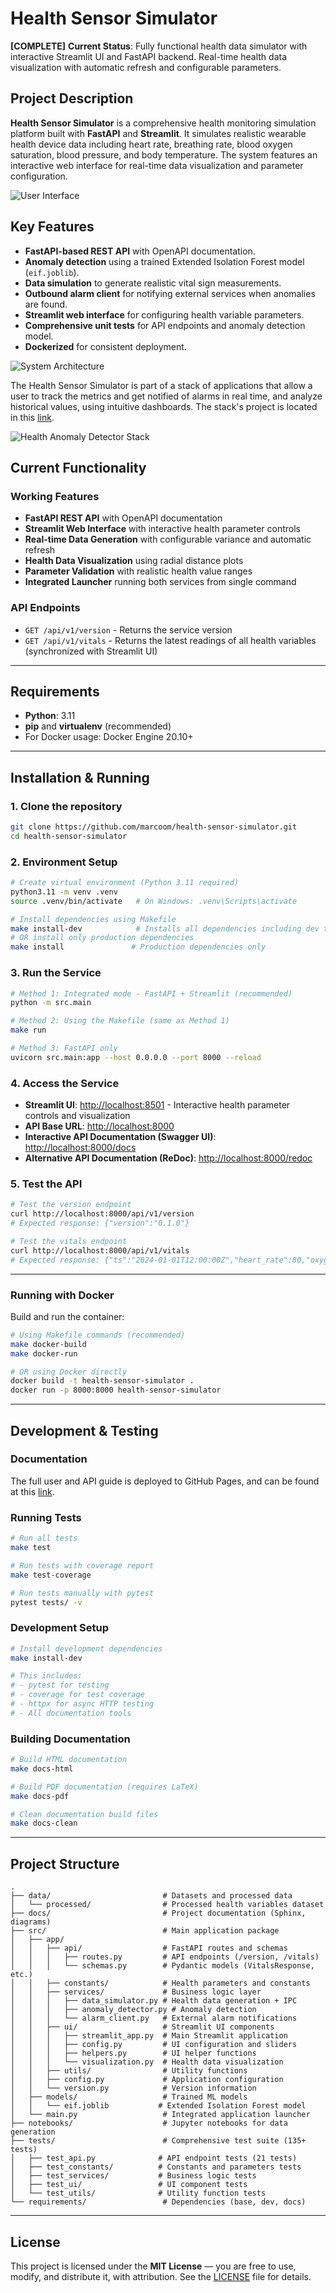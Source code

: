 # Health Sensor Simulator

**[COMPLETE]** **Current Status**: Fully functional health data simulator with interactive Streamlit UI and FastAPI backend. Real-time health data visualization with automatic refresh and configurable parameters.

## Project Description
**Health Sensor Simulator** is a comprehensive health monitoring simulation platform built with **FastAPI** and **Streamlit**. It simulates realistic wearable health device data including heart rate, breathing rate, blood oxygen saturation, blood pressure, and body temperature. The system features an interactive web interface for real-time data visualization and parameter configuration.

![User Interface](./docs/diagrams/streamlit_ui_anomaly.png)

## Key Features
- **FastAPI-based REST API** with OpenAPI documentation.
- **Anomaly detection** using a trained Extended Isolation Forest model (`eif.joblib`).
- **Data simulation** to generate realistic vital sign measurements.
- **Outbound alarm client** for notifying external services when anomalies are found.
- **Streamlit web interface** for configuring health variable parameters.
- **Comprehensive unit tests** for API endpoints and anomaly detection model.
- **Dockerized** for consistent deployment.

![System Architecture](./docs/diagrams/system_architecture.png)

The Health Sensor Simulator is part of a stack of applications that allow a user to track the metrics and get notified of alarms in real time, and analyze historical values, using intuitive dashboards. The stack's project is located in this [link](https://github.com/marcoom/health-anomaly-detector-stack).

![Health Anomaly Detector Stack](./docs/diagrams/compose_app.png)

## Current Functionality
### Working Features
- **FastAPI REST API** with OpenAPI documentation
- **Streamlit Web Interface** with interactive health parameter controls
- **Real-time Data Generation** with configurable variance and automatic refresh
- **Health Data Visualization** using radial distance plots
- **Parameter Validation** with realistic health value ranges
- **Integrated Launcher** running both services from single command

### API Endpoints
- `GET /api/v1/version` - Returns the service version
- `GET /api/v1/vitals` - Returns the latest readings of all health variables (synchronized with Streamlit UI)

---

## Requirements
- **Python**: 3.11  
- **pip** and **virtualenv** (recommended)  
- For Docker usage: Docker Engine 20.10+  

---

## Installation & Running

### 1. Clone the repository
```bash
git clone https://github.com/marcoom/health-sensor-simulator.git
cd health-sensor-simulator
```

### 2. Environment Setup
```bash
# Create virtual environment (Python 3.11 required)
python3.11 -m venv .venv
source .venv/bin/activate   # On Windows: .venv\Scripts\activate

# Install dependencies using Makefile
make install-dev            # Installs all dependencies including dev tools
# OR install only production dependencies
make install               # Production dependencies only
```

### 3. Run the Service
```bash
# Method 1: Integrated mode - FastAPI + Streamlit (recommended)
python -m src.main

# Method 2: Using the Makefile (same as Method 1)
make run

# Method 3: FastAPI only
uvicorn src.main:app --host 0.0.0.0 --port 8000 --reload
```

### 4. Access the Service
- **Streamlit UI**: [http://localhost:8501](http://localhost:8501) - Interactive health parameter controls and visualization
- **API Base URL**: [http://localhost:8000](http://localhost:8000)
- **Interactive API Documentation (Swagger UI)**: [http://localhost:8000/docs](http://localhost:8000/docs)  
- **Alternative API Documentation (ReDoc)**: [http://localhost:8000/redoc](http://localhost:8000/redoc)

### 5. Test the API
```bash
# Test the version endpoint
curl http://localhost:8000/api/v1/version
# Expected response: {"version":"0.1.0"}

# Test the vitals endpoint
curl http://localhost:8000/api/v1/vitals
# Expected response: {"ts":"2024-01-01T12:00:00Z","heart_rate":80,"oxygen_saturation":98,...}
```  

---

### Running with Docker
Build and run the container:
```bash
# Using Makefile commands (recommended)
make docker-build
make docker-run

# OR using Docker directly
docker build -t health-sensor-simulator .
docker run -p 8000:8000 health-sensor-simulator
```

---

## Development & Testing

### Documentation
The full user and API guide is deployed to GitHub Pages, and can be found at this [link](https://marcoom.github.io/health-sensor-simulator/).

### Running Tests
```bash
# Run all tests
make test

# Run tests with coverage report
make test-coverage

# Run tests manually with pytest
pytest tests/ -v
```

### Development Setup
```bash
# Install development dependencies
make install-dev

# This includes:
# - pytest for testing
# - coverage for test coverage
# - httpx for async HTTP testing
# - All documentation tools
```

### Building Documentation
```bash
# Build HTML documentation
make docs-html

# Build PDF documentation (requires LaTeX)
make docs-pdf

# Clean documentation build files
make docs-clean
```

---

## Project Structure
```text
.
├── data/                         # Datasets and processed data
│   └── processed/                # Processed health variables dataset
├── docs/                         # Project documentation (Sphinx, diagrams)
├── src/                          # Main application package
│   ├── app/
│   │   ├── api/                  # FastAPI routes and schemas
│   │   │   ├── routes.py         # API endpoints (/version, /vitals)
│   │   │   └── schemas.py        # Pydantic models (VitalsResponse, etc.)
│   │   ├── constants/            # Health parameters and constants
│   │   ├── services/             # Business logic layer
│   │   │   ├── data_simulator.py # Health data generation + IPC
│   │   │   ├── anomaly_detector.py # Anomaly detection
│   │   │   └── alarm_client.py   # External alarm notifications
│   │   ├── ui/                   # Streamlit UI components
│   │   │   ├── streamlit_app.py  # Main Streamlit application
│   │   │   ├── config.py         # UI configuration and sliders
│   │   │   ├── helpers.py        # UI helper functions
│   │   │   └── visualization.py  # Health data visualization
│   │   ├── utils/                # Utility functions
│   │   ├── config.py             # Application configuration
│   │   └── version.py            # Version information
│   ├── models/                   # Trained ML models
│   │   └── eif.joblib           # Extended Isolation Forest model
│   └── main.py                   # Integrated application launcher
├── notebooks/                    # Jupyter notebooks for data generation
├── tests/                        # Comprehensive test suite (135+ tests)
│   ├── test_api.py              # API endpoint tests (21 tests)
│   ├── test_constants/          # Constants and parameters tests
│   ├── test_services/           # Business logic tests
│   ├── test_ui/                 # UI component tests
│   └── test_utils/              # Utility function tests
└── requirements/                 # Dependencies (base, dev, docs)
```

---

## License
This project is licensed under the **MIT License** — you are free to use, modify, and distribute it, with attribution. See the [LICENSE](LICENSE) file for details.
